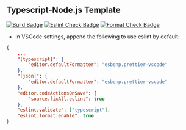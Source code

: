 ## Typescript-Node.js Template

[![Build Badge](https://github.com/EddieWongED/Smoothie/actions/workflows/build.yaml/badge.svg)](https://github.com/EddieWongED/Smoothie/actions/workflows/build.yaml)
[![Eslint Check Badge](https://github.com/EddieWongED/Smoothie/actions/workflows/eslint.yaml/badge.svg)](https://github.com/EddieWongED/Smoothie/actions/workflows/eslint.yaml)
[![Format Check Badge](https://github.com/EddieWongED/Smoothie/actions/workflows/format.yaml/badge.svg)](https://github.com/EddieWongED/Smoothie/actions/workflows/format.yaml)

-   In VSCode settings, append the following to use eslint by default:

```json
{
	...
	"[typescript]": {
		"editor.defaultFormatter": "esbenp.prettier-vscode"
	},
	"[json]": {
		"editor.defaultFormatter": "esbenp.prettier-vscode"
	},
	"editor.codeActionsOnSave": {
		"source.fixAll.eslint": true
	},
	"eslint.validate": ["typescript"],
	"eslint.format.enable": true
}
```
